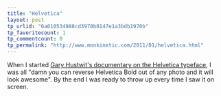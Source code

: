 ```yaml
---
title: "Helvetica"
layout: post
tp_urlid: "6a010534988cd3970b0147e1a3bdb1970b"
tp_favoritecount: 1
tp_commentcount: 0
tp_permalink: "http://www.monkinetic.com/2011/01/helvetica.html"
---
```

When I started [Gary Hustwit's documentary on the Helvetica typeface](http://www.helveticafilm.com/), I was all "damn you can reverse Helvetica Bold out of any photo and it will look awesome". By the end I was ready to throw up every time I saw it on screen.
